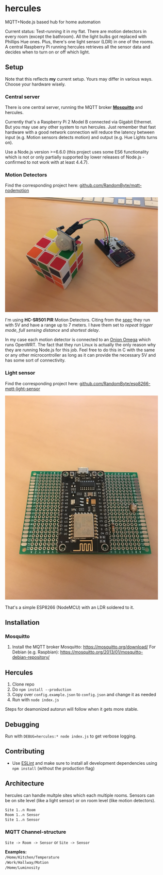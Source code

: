 # hercules
MQTT+Node.js based hub for home automation

Current status: Test-running it in my flat. There are motion detectors in every room (except the bathroom). All the light bulbs got replaced with Phillips Hue ones. Plus, there's one light sensor (LDR) in one of the rooms.
A central Raspberry Pi running hercules retrieves all the sensor data and decides when to turn on or off which light. 


## Setup
Note that this reflects **my** current setup. Yours may differ in various ways. Choose your hardware wisely.


### Central server
There is one central server, running the MQTT broker **[Mosquitto](https://mosquitto.org/)** and hercules.

Currently that's a Raspberry Pi 2 Model B connected via Gigabit Ethernet. But you may use any other system to run hercules. Just remember that fast hardware with a good network connection will reduce the latency between input (e.g. Motion sensors detects motion) and output (e.g. Hue Lights turns on).

Use a Node.js version >=6.6.0 (this project uses some ES6 functionality which is not or only partially supported by lower releases of Node.js - confirmed to not work with at least 4.4.7).

### Motion Detectors
Find the corresponding project here: [github.com/RandomByte/mqtt-nodemotion](https://github.com/RandomByte/mqtt-nodemotion)

![Rubik's Cube for scale](resources/motion-detector.png)

I'm using **HC-SR501 PIR** Motion Detectors. Citing from the [spec](https://www.mpja.com/download/31227sc.pdf) they run with 5V and have a range up to 7 meters. I have them set to *repeat trigger mode*, *full sensing distance* and *shortest delay*.

In my case each motion detector is connected to an [Onion Omega](https://onion.io/) which runs OpenWRT. The fact that they run Linux is actually the only reason why they are running Node.js for this job. Feel free to do this in C with the same or any other microcontroller as long as it can provide the necessary 5V and has some sort of connectivity.

### Light sensor
Find the corresponding project here: [github.com/RandomByte/esp8266-mqtt-light-sensor](https://github.com/RandomByte/esp8266-mqtt-light-sensor)

![](resources/ldr.png)

That's a simple ESP8266 (NodeMCU) with an LDR soldered to it.

## Installation
### Mosquitto
1. Install the MQTT broker Mosquitto: https://mosquitto.org/download/
    For Debian (e.g. Raspbian): https://mosquitto.org/2013/01/mosquitto-debian-repository/

## Hercules
1. Clone repo
2. Do `npm install --production`
3. Copy over `config.example.json` to `config.json` and change it as needed
4. Run with `node index.js`

Steps for deamonized autorun will follow when it gets more stable.

## Debugging
Run with `DEBUG=hercules:* node index.js` to get verbose logging.

## Contributing
- Use [ESLint](http://eslint.org/) and make sure to install all development dependencies using `npm install` (without the production flag)

## Architecture
hercules can handle multple sites which each multiple rooms. Sensors can be on site level (like a light sensor) or on room level (like motion detectors).


````
Site 1..n Room
Room 1..n Sensor
Site 1..n Sensor

````

### MQTT Channel-structure
`Site -> Room -> Sensor` or `Site -> Sensor`

**Examples:**  
`/Home/Kitchen/Temperature`  
`/Work/Hallway/Motion`  
`/Home/Luminosity`

